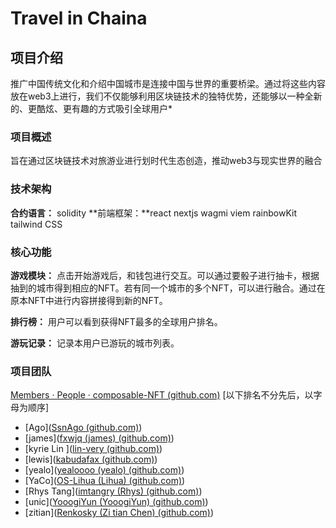 # Travel in Chaina

## 项目介绍
推广中国传统文化和介绍中国城市是连接中国与世界的重要桥梁。通过将这些内容放在web3上进行，我们不仅能够利用区块链技术的独特优势，还能够以一种全新的、更酷炫、更有趣的方式吸引全球用户*

### 项目概述
旨在通过区块链技术对旅游业进行划时代生态创造，推动web3与现实世界的融合

### 技术架构
**合约语言：** solidity
**前端框架：**react nextjs wagmi viem rainbowKit tailwind CSS

### 核心功能
**游戏模块：**
点击开始游戏后，和钱包进行交互。可以通过要骰子进行抽卡，根据抽到的城市得到相应的NFT。若有同一个城市的多个NFT，可以进行融合。通过在原本NFT中进行内容拼接得到新的NFT。

**排行榜：**
用户可以看到获得NFT最多的全球用户排名。

**游玩记录：**
记录本用户已游玩的城市列表。

### 项目团队
[Members · People · composable-NFT (github.com)](https://github.com/orgs/composable-NFT/people)
[以下排名不分先后，以字母为顺序]

- [Ago]([SsnAgo (github.com)](https://github.com/SsnAgo))
- [james]([fxwjq (james) (github.com)](https://github.com/fxwjq))
- [kyrie Lin ]([lin-very (github.com)](https://github.com/lin-very))
- [lewis]([kabudafax (github.com)](https://github.com/kabudafax))
- [yealo]([yealoooo (yealo) (github.com)](https://github.com/yealoooo))
- [YaCo]([OS-Lihua (Lihua) (github.com)](https://github.com/OS-Lihua))
- [Rhys Tang]([imtangry (Rhys) (github.com)](https://github.com/imtangry))
- [unic]([YooogiYun (YooogiYun) (github.com)](https://github.com/YooogiYun))
- [zitian]([Renkosky (Zi tian Chen) (github.com)](https://github.com/Renkosky))
